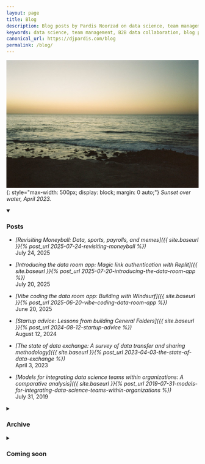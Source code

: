 ```yaml
---
layout: page
title: Blog
description: Blog posts by Pardis Noorzad on data science, team management, and B2B data collaboration.
keywords: data science, team management, B2B data collaboration, blog posts, pardis noorzad, general folders
canonical_url: https://djpardis.com/blog
permalink: /blog/
---
```


![Sunset over water](/files/pics/pages/ocean.jpg){: style="max-width: 500px; display: block; margin: 0 auto;"}
*Sunset over water, April 2023.*

<details class="collapsible-section" markdown="1" open>
<summary><h3>Posts</h3></summary>

- *[Revisiting Moneyball: Data, sports, payrolls, and memes]({{ site.baseurl }}{% post_url 2025-07-24-revisiting-moneyball %})*  
  July 24, 2025

- *[Introducing the data room app: Magic link authentication with Replit]({{ site.baseurl }}{% post_url 2025-07-20-introducing-the-data-room-app %})*  
  July 20, 2025

- *[Vibe coding the data room app: Building with Windsurf]({{ site.baseurl }}{% post_url 2025-06-20-vibe-coding-data-room-app %})*  
  June 20, 2025

- *[Startup advice: Lessons from building General Folders]({{ site.baseurl }}{% post_url 2024-08-12-startup-advice %})*  
  August 12, 2024

- *[The state of data exchange: A survey of data transfer and sharing methodology]({{ site.baseurl }}{% post_url 2023-04-03-the-state-of-data-exchange %})*  
  April 3, 2023

- *[Models for integrating data science teams within organizations: A comparative analysis]({{ site.baseurl }}{% post_url 2019-07-31-models-for-integrating-data-science-teams-within-organizations %})*  
  July 31, 2019
</details>

<details class="collapsible-section" markdown="1">
<summary><h3>Archive</h3></summary>

- *[Hourly mentions of a word on Twitter]({{ site.baseurl }}{% post_url 2015-05-23-hourly-mentions-of-a-word-on-twitter %})*  
  May 23, 2015
</details>

<details class="collapsible-section" markdown="1">
<summary><h3>Coming soon</h3></summary>

- *[Products that scale: One solution does not fit all](/2025/09/21/products-that-scale/)*  
  September 21, 2025 (draft)

- *[Modern finance teams need data science](/2025/09/21/modern-finance-teams-data-science/)*  
  September 21, 2025 (draft)
</details>
